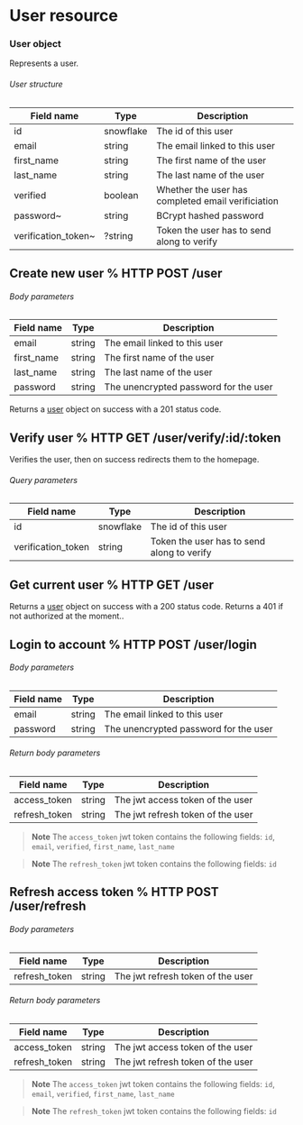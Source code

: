 # User resource

### User object

Represents a user.

###### User structure

| Field name            | Type                  | Description                                           |
| ---                   | ---                   | ---                                                   |
| id                    | snowflake             | The id of this user                                   |
| email                 | string                | The email linked to this user                         |
| first_name            | string                | The first name of the user                            |
| last_name             | string                | The last name of the user                             |
| verified              | boolean               | Whether the user has completed email verificiation    |
| password~             | string                | BCrypt hashed password                                |
| verification_token~   | ?string               | Token the user has to send along to verify            |


## Create new user % HTTP POST /user

###### Body parameters

| Field name            | Type                  | Description                                           |
| ---                   | ---                   | ---                                                   |
| email                 | string                | The email linked to this user                         |
| first_name            | string                | The first name of the user                            |
| last_name             | string                | The last name of the user                             |
| password              | string                | The unencrypted password for the user                 |

Returns a [user](/docs/resources/User.md#user-structure) object on success with a 201 status code.

## Verify user % HTTP GET /user/verify/:id/:token

Verifies the user, then on success redirects them to the homepage.

###### Query parameters

| Field name            | Type                  | Description                                           |
| ---                   | ---                   | ---                                                   |
| id                    | snowflake             | The id of this user                                   |
| verification_token    | string                | Token the user has to send along to verify            |

## Get current user % HTTP GET /user

Returns a [user](/docs/resources/User.md#user-structure) object on success with a 200 status code.
Returns a 401 if not authorized at the moment..

## Login to account % HTTP POST /user/login

###### Body parameters

| Field name            | Type                  | Description                                           |
| ---                   | ---                   | ---                                                   |
| email                 | string                | The email linked to this user                         |
| password              | string                | The unencrypted password for the user                 |

###### Return body parameters

| Field name            | Type                  | Description                                           |
| ---                   | ---                   | ---                                                   |
| access_token          | string                | The jwt access token of the user                      |
| refresh_token         | string                | The jwt refresh token of the user                     |

> **Note**
> The `access_token` jwt token contains the following fields: `id`, `email`, `verified`, `first_name`, `last_name`

> **Note**
> The `refresh_token` jwt token contains the following fields: `id`

## Refresh access token % HTTP POST /user/refresh

###### Body parameters

| Field name            | Type                  | Description                                           |
| ---                   | ---                   | ---                                                   |
| refresh_token         | string                | The jwt refresh token of the user                     |

###### Return body parameters

| Field name            | Type                  | Description                                           |
| ---                   | ---                   | ---                                                   |
| access_token          | string                | The jwt access token of the user                      |
| refresh_token         | string                | The jwt refresh token of the user                     |

> **Note**
> The `access_token` jwt token contains the following fields: `id`, `email`, `verified`, `first_name`, `last_name`

> **Note**
> The `refresh_token` jwt token contains the following fields: `id`